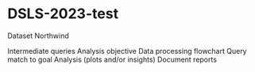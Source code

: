 # DSLS-2023-test
Dataset Northwind

Intermediate queries
Analysis objective
Data processing flowchart
Query match to goal
Analysis (plots and/or insights)
Document reports
